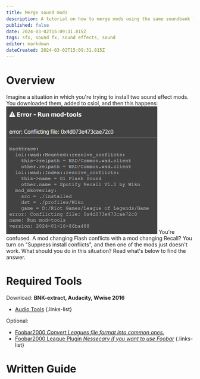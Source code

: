 ```yaml
---
title: Merge sound mods
description: A tutorial on how to merge mods using the same soundbank files
published: false
date: 2024-03-02T15:09:31.815Z
tags: sfx, sound fx, sound effects, sound
editor: markdown
dateCreated: 2024-03-02T15:09:31.815Z
---
```


# Overview
Imagine a situation in which you're trying to install two sound effect mods. You downloaded them, added to cslol, and then this happens:
![problem.png](/user-pictures/wiko/problem.png)
You're confused. A mod changing Flash conflicts with a mod changing Recall? You turn on "Suppress install conflicts", and then one of the mods just doesn't work.
What should you do in this situation? Read what's below to find the answer.

# Required Tools
Download: **BNK-extract, Audacity, Wwise 2016**

- [Audio Tools](/core-guides/tools#sound-fx-audio)
{.links-list}

Optional:
- [Foobar2000 *Convert Leagues file format into common ones.*](https://www.foobar2000.org/)
- [Foobar2000 League Plugin *Nessecary if you want to use Foobar*](https://vgmstream.org/)
{.links-list}

# Written Guide